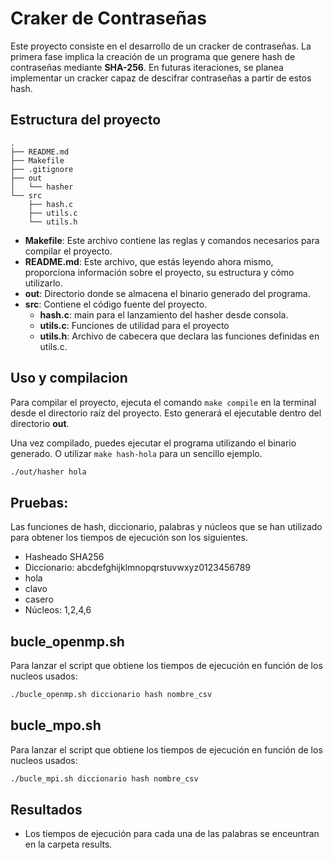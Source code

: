 # Craker de Contraseñas
Este proyecto consiste en el desarrollo de un cracker de contraseñas. La primera fase implica la creación de un programa que genere hash de contraseñas mediante **SHA-256**. En futuras iteraciones, se planea implementar un cracker capaz de descifrar contraseñas a partir de estos hash.

## Estructura del proyecto
```
.
├── README.md
├── Makefile
├── .gitignore
├── out
│   └── hasher
└── src
    ├── hash.c
    ├── utils.c
    └── utils.h
```

- **Makefile**: Este archivo contiene las reglas y comandos necesarios para compilar el proyecto.
- **README.md**: Este archivo, que estás leyendo ahora mismo, proporciona información sobre el proyecto, su estructura y cómo utilizarlo.
- **out**: Directorio donde se almacena el binario generado del programa.
- **src**: Contiene el código fuente del proyecto.
    - **hash.c**: main para el lanzamiento del hasher desde consola.
    - **utils.c**: Funciones de utilidad para el proyecto
    - **utils.h**: Archivo de cabecera que declara las funciones definidas en utils.c.

## Uso y compilacion
Para compilar el proyecto, ejecuta el comando `make compile` en la terminal desde el directorio raíz del proyecto. Esto generará el ejecutable dentro del directorio **out**.

Una vez compilado, puedes ejecutar el programa utilizando el binario generado. O utilizar `make hash-hola` para un sencillo ejemplo.

```sh
./out/hasher hola
```

## Pruebas:

Las funciones de hash, diccionario, palabras  y núcleos que se han utilizado para obtener los tiempos de ejecución son los siguientes.
 - Hasheado SHA256
 - Diccionario: abcdefghijklmnopqrstuvwxyz0123456789
 - hola
 - clavo
 - casero
 - Núcleos: 1,2,4,6

## bucle_openmp.sh

Para lanzar el script que obtiene los tiempos de ejecución en función de los nucleos usados:

```sh
./bucle_openmp.sh diccionario hash nombre_csv 
```

## bucle_mpo.sh

Para lanzar el script que obtiene los tiempos de ejecución en función de los nucleos usados:

```sh
./bucle_mpi.sh diccionario hash nombre_csv 
```

## Resultados

 - Los tiempos de ejecución para cada una de las palabras se enceuntran en la carpeta results.



